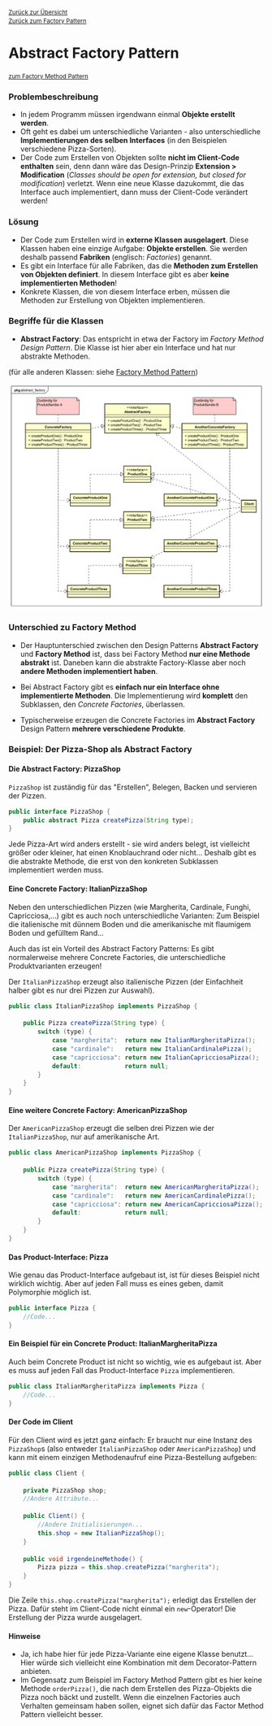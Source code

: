 [<small>Zurück zur Übersicht</small>](../../../README.md)  
<small>[Zurück zum Factory Pattern](../README.md)</small>

# Abstract Factory Pattern

<small>[zum Factory Method Pattern](../factory-method)</small>

### Problembeschreibung

- In jedem Programm müssen irgendwann einmal **Objekte erstellt werden**.
- Oft geht es dabei um unterschiedliche Varianten - also unterschiedliche **Implementierungen des selben Interfaces** (in den Beispielen verschiedene Pizza-Sorten).
- Der Code zum Erstellen von Objekten sollte **nicht im Client-Code enthalten** sein, denn dann wäre das Design-Prinzip **Extension > Modification** (*Classes should be open for extension, but closed for modification*) verletzt. Wenn eine neue Klasse dazukommt, die das Interface auch implementiert, dann muss der Client-Code verändert werden!



### Lösung

- Der Code zum Erstellen wird in **externe Klassen ausgelagert**. Diese Klassen haben eine einzige Aufgabe: **Objekte erstellen**. Sie werden deshalb passend **Fabriken** (englisch: *Factories*) genannt.
- Es gibt ein Interface für alle Fabriken, das die **Methoden zum Erstellen von Objekten definiert**. In diesem Interface gibt es aber **keine implementierten Methoden**!
- Konkrete Klassen, die von diesem Interface erben, müssen die Methoden zur Erstellung von Objekten implementieren.



### Begriffe für die Klassen

- **Abstract Factory**: Das entspricht in etwa der Factory im *Factory Method Design Pattern*. Die Klasse ist hier aber ein Interface und hat nur abstrakte Methoden.

(für alle anderen Klassen: siehe [Factory Method Pattern](../factory-method/))

![UML-Klassendiagramm zum Abstract Factory Pattern](classdiagram.svg)



### Unterschied zu Factory Method

- Der Hauptunterschied zwischen den Design Patterns **Abstract Factory** und **Factory Method** ist, dass bei Factory Method **nur eine Methode abstrakt** ist. Daneben kann die abstrakte Factory-Klasse aber noch **andere Methoden implementiert haben**.
- Bei Abstract Factory gibt es **einfach nur ein Interface ohne implementierte Methoden**. Die Implementierung wird **komplett** den Subklassen, den *Concrete Factories*, überlassen.

- Typischerweise erzeugen die Concrete Factories im **Abstract Factory** Design Pattern **mehrere verschiedene Produkte**.



### Beispiel: Der Pizza-Shop als Abstract Factory

#### Die Abstract Factory: PizzaShop

`PizzaShop` ist zuständig für das "Erstellen", Belegen, Backen und servieren der Pizzen.

```java
public interface PizzaShop {
    public abstract Pizza createPizza(String type);
}
```

Jede Pizza-Art wird anders erstellt - sie wird anders belegt, ist vielleicht größer oder kleiner, hat einen Knoblauchrand oder nicht... Deshalb gibt es die abstrakte Methode, die erst von den konkreten Subklassen implementiert werden muss.



#### Eine Concrete Factory: ItalianPizzaShop

Neben den unterschiedlichen Pizzen (wie Margherita, Cardinale, Funghi, Capricciosa,...) gibt es auch noch unterschiedliche Varianten: Zum Beispiel die italienische mit dünnem Boden und die amerikanische mit flaumigem Boden und gefülltem Rand...

Auch das ist ein Vorteil des Abstract Factory Patterns: Es gibt normalerweise mehrere Concrete Factories, die unterschiedliche Produktvarianten erzeugen!

Der `ItalianPizzaShop` erzeugt also italienische Pizzen (der Einfachheit halber gibt es nur drei Pizzen zur Auswahl).

```java
public class ItalianPizzaShop implements PizzaShop {
    
    public Pizza createPizza(String type) {
        switch (type) {
            case "margherita":	return new ItalianMargheritaPizza();
            case "cardinale":	return new ItalianCardinalePizza();
            case "capricciosa":	return new ItalianCapricciosaPizza();
            default:			return null;
        }
    }
}
```



#### Eine weitere Concrete Factory: AmericanPizzaShop

Der `AmericanPizzaShop` erzeugt die selben drei Pizzen wie der `ItalianPizzaShop`, nur auf amerikanische Art.

```java
public class AmericanPizzaShop implements PizzaShop {

    public Pizza createPizza(String type) {
        switch (type) {
            case "margherita":	return new AmericanMargheritaPizza();
            case "cardinale":	return new AmericanCardinalePizza();
            case "capricciosa":	return new AmericanCapricciosaPizza();
            default:			return null;
        }
    }
}
```



#### Das Product-Interface: Pizza

Wie genau das Product-Interface aufgebaut ist, ist für dieses Beispiel nicht wirklich wichtig. Aber auf jeden Fall muss es eines geben, damit Polymorphie möglich ist.

```java
public interface Pizza {
	//Code...
}
```



#### Ein Beispiel für ein Concrete Product: ItalianMargheritaPizza

Auch beim Concrete Product ist nicht so wichtig, wie es aufgebaut ist. Aber es muss auf jeden Fall das Product-Interface `Pizza` implementieren.

```java
public class ItalianMargheritaPizza implements Pizza {
    //Code...
}
```



#### Der Code im Client

Für den Client wird es jetzt ganz einfach: Er braucht nur eine Instanz des `PizzaShop`s (also entweder `ItalianPizzaShop` oder `AmericanPizzaShop`) und kann mit einem einzigen Methodenaufruf eine Pizza-Bestellung aufgeben:

```java
public class Client {
    
    private PizzaShop shop;
    //Andere Attribute...
    
    public Client() {
        //Andere Initialisierungen...
        this.shop = new ItalianPizzaShop();
    }
    
    public void irgendeineMethode() {
        Pizza pizza = this.shop.createPizza("margherita");
    }
}
```

Die Zeile `this.shop.createPizza("margherita");` erledigt das Erstellen der Pizza. Dafür steht im Client-Code nicht einmal ein `new`-Operator! Die Erstellung der Pizza wurde ausgelagert.



#### Hinweise

- Ja, ich habe hier für jede Pizza-Variante eine eigene Klasse benutzt... Hier würde sich vielleicht eine Kombination mit dem Decorator-Pattern anbieten.
- Im Gegensatz zum Beispiel im Factory Method Pattern gibt es hier keine Methode `orderPizza()`, die nach dem Erstellen des Pizza-Objekts die Pizza noch bäckt und zustellt. Wenn die einzelnen Factories auch Verhalten gemeinsam haben sollen, eignet sich dafür das Factor Method Pattern vielleicht besser.